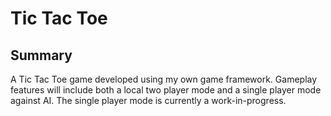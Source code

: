 # Tic Tac Toe

## Summary
A Tic Tac Toe game developed using my own game framework. Gameplay features will include both a local two player mode and a single player mode against AI. The single player mode is currently a work-in-progress.
